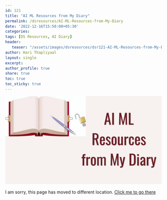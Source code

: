 ```yaml
---
id: 121   
title: "AI ML Resources from My Diary"
permalink: /dsresources/AI-ML-Resources-from-My-Diary
date: '2022-12-16T15:50:00+05:30'
categories: 
tags: [DS Resources, AI Diary] 
header:
   teaser: "/assets/images/dsresources/dsr121-AI-ML-Resources-from-My-Diary.jpg"
author: Hari Thapliyaal   
layout: single   
excerpt:   
author_profile: true   
share: true   
toc: true   
toc_sticky: true 
---
```


![AI ML Resources from My Diary](/assets/images/dsresources/dsr121-AI-ML-Resources-from-My-Diary.jpg)   

I am sorry, this page has moved to different location. [Click me to go there](/dsblog/AI-ML-Resources-from-My-Diary)